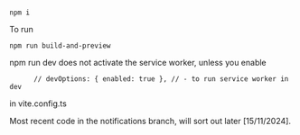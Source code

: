 ###
```npm i```

To run
```
npm run build-and-preview
```

npm run dev does not activate the service worker, unless you 
enable 
```
      // devOptions: { enabled: true }, // - to run service worker in dev
```

in vite.config.ts

Most recent code in the notifications branch, will sort out later [15/11/2024].
